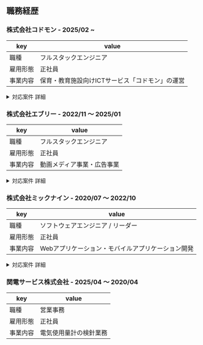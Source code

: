 ## 職務経歴

### 株式会社コドモン - 2025/02 ~
|key|value|
|---|-----|
|職種|フルスタックエンジニア|
|雇用形態|正社員|
|事業内容|保育・教育施設向けICTサービス「コドモン」の運営|

<details>
	<summary>対応案件 詳細</summary>

#### プロダクト開発部 保育ICT開発チーム（2025/02〜現在）

保育・教育施設向けICTシステムおよび保護者向けモバイルアプリケーションの開発に従事。

**チーム構成**

開発者4人のエンジニアチーム

**実施したこと**

##### Vue 3マイグレーションプロジェクト
- 長期間更新されていなかったVue.jsのメジャーバージョンアップ（2系→3系）を主導
- 状態管理ライブラリのモダン化（Vuex→Pinia）および関連パッケージの更新
- Vue 3の新機能（Composition API等）を活用した開発環境の最新化を継続的に推進
- vue-i18n-bridgeで実現するVue I18n v9への安全な移行戦略（[技術ブログ記事](https://tech.codmon.com/entry/2025/07/25/103212)）

##### A/Bテスト基盤の最適化
- Firebase Remote Configを活用したA/Bテスト基盤の最適化
- 機能改善サイクルを2週間から1週間へ50%短縮

##### 技術的負債の解消
- ESLintの設定をeslintrcからFlat Configへ移行（[技術ブログ記事](https://tech.codmon.com/entry/2025/08/07/155156)）
- 長期間放置されていた技術的負債を解消し、ステークホルダーとの協働により組織横断的な課題解決を実現

##### ユーザー中心の機能改善
- ユーザーインタビューを通じたニーズの把握
- A/Bテストを用いた機能改善の検証
- バックエンドAPIの設計・実装
- フロントエンドのUI/UX改善

#### 技術広報・組織貢献活動（2025/02〜現在）

**社内活動**
- フロントエンド勉強会の立ち上げ・運営
- バックエンド偏重の技術組織においてフロントエンド技術力の底上げを目的に専門勉強会を発足
- 社内LT登壇で自身の技術的な取り組みや学びを共有
- 初登壇社員のサポート（発表内容のブラッシュアップ・壁打ち）

**社外活動**
- Vue Fes Japan 2025 スポンサーチームリーダーとして、スポンサー企業との交渉・イベント運営全般を統括
- 技術ブログの執筆・情報発信
- 社内勉強会・カンファレンス協賛の企画・運営

</details>

### 株式会社エブリー - 2022/11 〜 2025/01
|key|value|
|---|-----|
|職種|フルスタックエンジニア|
|雇用形態|正社員|
|事業内容|動画メディア事業・広告事業|

<details>
	<summary>対応案件 詳細</summary>

#### 小売事業者向けマルチテナント型アプリケーション新規開発（2023/08〜2025/01）

5社統合に向けたマルチテナント型新規アプリケーションの開発。既存システムの保守開発で顕在化した技術的負債や拡張性の課題を解決。

**チーム構成**

開発者3人のエンジニアチーム

**技術スタック**
- バックエンド：PHP(Laravel)
- フロントエンド：Vue.js  
- モバイル：Flutter

**実施したこと**

- **インフラ基盤の構築**
  - AWS上でのクラウドインフラ設計・構築
  - CI/CDパイプラインの構築
  - Dockerを利用したコンテナ環境の構築

- **マルチテナント環境の設計**
  - テナント間のデータ分離を実現するマルチテナントDB設計
  - 共通機能のComposerパッケージ化による再利用可能な設計

- **アプリケーション開発**
  - Vue.jsを用いたSPAの設計・実装
  - Laravelを用いたRESTful APIの設計・実装
  - MySQLを用いたデータベース設計・実装
  - 認証基盤・各種管理機能の実装

- **チーム育成**
  - 中途入社メンバーへの技術指導（コードレビュー、ペアプログラミング）

**成果・実績**
- インフラからアプリケーション層まで一貫した技術リードにより、計画通りのプロジェクト推進を実現
- 技術指導により新規メンバーの早期戦力化とチーム全体のスキルレベル向上を達成
- ドキュメント整備による知識の形式知化で、属人化リスクを解消

#### 小売事業者向けアプリケーションの保守開発（2022/11〜2023/07）

事業譲渡に伴い、小売事業者5社が利用するアプリケーションの保守・改善を実施。

**チーム構成**

開発者2人のエンジニアチーム

**技術スタック**
- バックエンド：PHP(Laravel・CakePHP・Symfony)
- フロントエンド：Vue.js・Astro・jQuery・Laravel Blade
- モバイル：Swift・Kotlin・Flutter

**実施したこと**
- SQLインジェクション脆弱性の検出および修正対応
- 死活監視の導入やシステムアラート検知の整備
- PHPUnitによる単体テストカバレッジの向上
- E2Eテスト基盤の構築によるリグレッション防止

**成果・実績**
- SQLインジェクションの脆弱性を修正し、セキュリティレベルを向上
- ドキュメンテーションされていない仕様をソースコードから読み取り、ドキュメント化

#### レシピ動画プラットフォーム開発（2023/01〜2024/12）

料理の楽しさと利便性を追求したレシピ動画配信プラットフォームの開発。

**チーム構成**

開発者3人のエンジニアチーム

**技術スタック**
- バックエンド：Go（Echoフレームワーク）
- フロントエンド：Vue.js（Nuxt.js）

**実施したこと**

##### フロントエンド開発
- A/Bテスト基盤の設計・実装によるユーザー体験の最適化
- 依存ライブラリの定期的なアップデートとセキュリティ対応
- Nuxt.jsのメジャーバージョンアップグレードの推進
- 社内管理ツールのUI/UX改善
- Vuex から Pinia への移行（[技術ブログ記事](https://tech.every.tv/entry/2024/06/01/170000)）
- Pinia Colada入門記事の執筆（[技術ブログ記事](https://tech.every.tv/entry/2024/12/02/124018)）

##### バックエンド開発
- A/Bテスト機能のAPI実装
- 動画アップロード機能のパフォーマンス改善
- 検索機能の高速化
- SQLクエリの最適化とインデックス戦略の見直し

**発揮したバリュー**
- Elasticsearchを導入した高度な検索・レコメンド機能により、特集ページ作成時間を20分から5分へ75%削減
- Redis活用によるキャッシング戦略で、ページロード時間を大幅に短縮し、ユーザビリティを向上

#### 技術広報・組織貢献活動（2022/11〜2025/01）

**技術力向上への取り組み**
- Vue.js/Nuxt.jsの最新動向に関する社内勉強会を主催
- Go言語のパフォーマンスチューニング手法の共有セッション開催

**外部技術コミュニティへの参加**
- 国内外のVue.jsカンファレンスに参加し、最新知見を組織に還元

**OSSへの積極的な貢献**
- Vue.js公式ドキュメントの日本語翻訳プロジェクトに参加
- Pinia（Vue公式状態管理ライブラリ）への機能改善PR
- VeeValidateへのバグ修正と機能追加

**技術広報活動の推進**
- エンジニアリング組織のブランディング強化を目的とした技術広報チームを設立
- 技術ブログでの定期的な情報発信により、採用力強化に貢献

</details>

### 株式会社ミックナイン - 2020/07 〜 2022/10
|key|value|
|---|-----|
|職種|ソフトウェアエンジニア / リーダー|
|雇用形態|正社員|
|事業内容|Webアプリケーション・モバイルアプリケーション開発|

<details>
	<summary>対応案件 詳細</summary>

#### ダイヤモンド取引プラットフォームの開発（2021/06〜2022/10）

中国・香港・日本で展開する国際的なダイヤモンド取引オークションシステムの構築。ダイヤモンド取引の全プロセスをデジタル化し、業務効率を大幅に向上させるWebアプリケーション。

**チーム構成**

社内2名 + 外部パートナー6名の混成チーム

**技術スタック**
- バックエンド：NestJS
- API層：Hasura（GraphQL）によるBFF構築
- フロントエンド：Next.js

**担当した業務**

- **要件定義から設計までの工程**
  - クライアント企業への訪問による業務フロー分析とニーズの抽出
  - システムアーキテクチャの設計

- **インフラ整備〜フロントエンドまでの設計・実装**
  - Next.jsによるモダンなフロントエンド構築
  - HasuraでのGraphQL API設計とスキーマ定義
  - NestJSを用いたビジネスロジックの実装

**発揮したバリュー**
- 技術リーダーとして、持続可能なチーム体制の構築に注力
- 退職予定を踏まえ、知識移転とチームの自走化を最優先に活動
- ジュニアエンジニアへの技術メンタリング（Git、NestJS、GraphQLの基礎教育）を実施
- プロジェクトマネジメントの実践
  - アルファ版リリースに向けたマイルストーン設定とタスクのWBS化
  - アジャイル手法による進捗の可視化と継続的な改善
  - 日次スタンドアップでの課題早期発見と解決

#### 写真バックアップアプリの開発（2021/01〜2021/05）

スマートフォンで撮影した写真を自動的にクラウドへバックアップするWebアプリケーション・モバイルアプリの開発。

**チーム構成**

開発者2名（フロントエンド / バックエンド / モバイルアプリ開発を担当）

**技術スタック**
- バックエンド：PHP
- フロントエンド：Twig（PHPテンプレートエンジン）
- モバイルアプリ：React Native
- 認証基盤：Firebase Authentication

**担当した業務**
- ソーシャルログイン機能の設計・実装
- Apple ID、Googleアカウント、Facebookアカウントによるシングルサインオン（SSO）機能を構築
- Firebase Authenticationを利用し、OAuth 2.0に基づく認証フローを実装

**発揮したバリュー**
- SSO認証機能の導入により、アカウント作成の手間を削減しユーザー体験を改善
- 複数の認証プロバイダーに対応することで、ユーザーの選択肢を広げ、サービスへの参入障壁を低減

#### 転職プラットフォームの開発（2020/10〜2020/12）

求職者向けの求人検索・閲覧機能を提供するWebアプリケーション開発および求人掲載企業向け管理システムの構築。

**チーム構成**

開発者2名（フロントエンド / バックエンド / モバイルアプリ開発を担当）

**技術スタック**
- バックエンド：PHP（Laravel）
- フロントエンド：Vue.js（TypeScript）
- モバイルアプリ：Kotlin（Android）

**担当した業務**
- フロントエンドコンポーネントの設計・実装および汎用化
- RESTful APIの設計から実装まで一貫して担当
- データベース設計とテーブル構成の最適化
- Kotlin製WebViewアプリケーションの開発
  - キャリアコンサルタント向けタブレット用アプリケーションとして実装

**発揮したバリュー**
- フルスタック開発を通じて、社内初のVue.jsプロジェクトの技術基盤を確立
- 未経験だったKotlinでのWebViewアプリ開発を独学で習得し、短期間での実装を実現
- Vue.jsの技術知見を組織全体に展開するため、勉強会を主催しチーム全体の技術力向上に貢献

#### 企業向け福利厚生サービス開発（2020/07〜2020/09）

企業が従業員に提供する福利厚生（健康診断、スポーツジム、保険など）を一元管理するサービスの開発および福利厚生提供企業向け業務システムの構築（サービス登録、申請管理、承認ワークフローなど）。

**チーム構成**

開発者2名（フロントエンド / バックエンド開発を担当）

**技術スタック**
- バックエンド：PHP（Laravel）
- フロントエンド：Vue.js、jQuery

**担当した業務**
- レガシーシステムのモダナイゼーション
  - 既存の技術資産を考慮し、LaravelのBladeテンプレートエンジンを活用した段階的な移行を実施
- テスト基盤の構築
  - PHPUnitを用いたバックエンドAPIの単体テスト実装
  - Jestによるフロントエンドコンポーネントのテストカバレッジ向上
- UIコンポーネントの設計・実装と再利用可能な共通部品化
- Eloquent ORMを活用した効率的なデータベース設計

**発揮したバリュー**
- キャリア初期のプロジェクトでフルスタックエンジニアとして活躍
- テストコード未整備の既存システムに対して、体系的なテスト環境を構築し、システムの品質と保守性を大幅に向上

#### その他の活動

**技術ナレッジの組織展開**
- NestJS、GraphQL、Vue.jsに関する社内勉強会を定期開催
- ドキュメント整備による知見の形式知化
- 社内向けVue.js勉強会の企画・開催

</details>

### 関電サービス株式会社 - 2025/04 〜 2020/04
|key|value|
|---|-----|
|職種|営業事務|
|雇用形態|正社員|
|事業内容|電気使用量計の検針業務|
